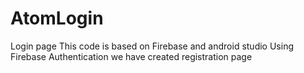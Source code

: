 # AtomLogin
Login page
This code is based on Firebase and android studio
Using Firebase Authentication we have created registration page
